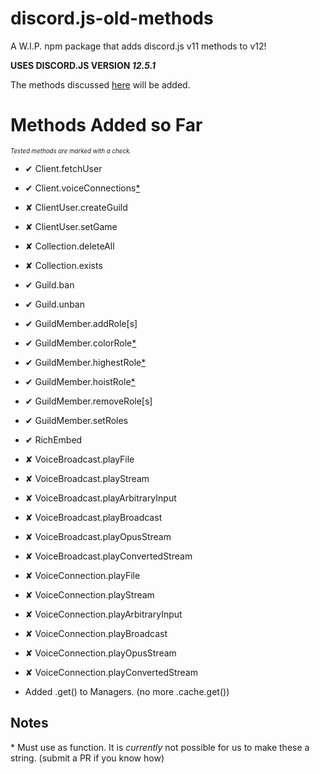 <!-- ✔✘ -->

# discord.js-old-methods

A W.I.P. npm package that adds discord.js v11 methods to v12!

**USES DISCORD.JS VERSION _12.5.1_**

The methods discussed [here](https://discordjs.guide/additional-info/changes-in-v12.html) will be added.

# Methods Added so Far

<sub><sup>_Tested methods are marked with a check._</sup></sub>

- ✔ Client.fetchUser
- ✔ Client.voiceConnections[\*](#notes)
- ✘ ClientUser.createGuild
- ✘ ClientUser.setGame
- ✘ Collection.deleteAll
- ✘ Collection.exists
- ✔ Guild.ban
- ✔ Guild.unban
- ✔ GuildMember.addRole[s]
- ✔ GuildMember.colorRole[\*](#notes)
- ✔ GuildMember.highestRole[\*](#notes)
- ✔ GuildMember.hoistRole[\*](#notes)
- ✔ GuildMember.removeRole[s]
- ✔ GuildMember.setRoles
- ✔ RichEmbed
- ✘ VoiceBroadcast.playFile
- ✘ VoiceBroadcast.playStream
- ✘ VoiceBroadcast.playArbitraryInput
- ✘ VoiceBroadcast.playBroadcast
- ✘ VoiceBroadcast.playOpusStream
- ✘ VoiceBroadcast.playConvertedStream
- ✘ VoiceConnection.playFile
- ✘ VoiceConnection.playStream
- ✘ VoiceConnection.playArbitraryInput
- ✘ VoiceConnection.playBroadcast
- ✘ VoiceConnection.playOpusStream
- ✘ VoiceConnection.playConvertedStream

- Added .get() to Managers. (no more .cache.get())

## Notes

\* Must use as function. It is _currently_ not possible for us to make these a string. (submit a PR if you know how)
